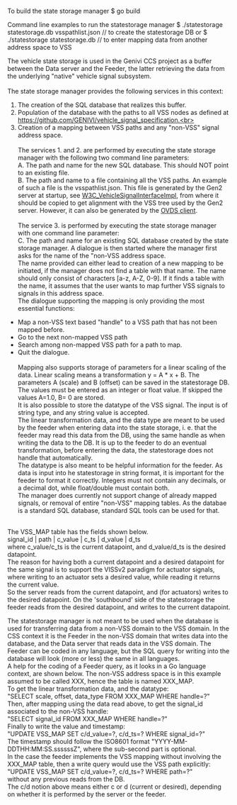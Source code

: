 To build the state storage manager
$ go build

Command line examples to run the statestorage manager
$ ./statestorage statestorage.db vsspathlist.json  // to create the statestorage DB
or
$ ./statestorage statestorage.db  // to enter mapping data from another address space to VSS

The vehicle state storage is used in the Genivi CCS project as a buffer between the Data server and the Feeder, the latter retrieving the data from the underlying "native" vehicle signal subsystem.<br><br>
The state storage manager provides the following services in this context:<br>
1. The creation of the SQL database that realizes this buffer.<br>
2. Population of the database with the paths to all VSS nodes as defined at https://github.com/GENIVI/vehicle_signal_specification.<br>
3. Creation of a mapping between VSS paths and any "non-VSS" signal address space.<br><br>
The services 1. and 2. are performed by executing the state storage manager with the following two command line parameters:<br>
A. The path and name for the new SQL database. This should NOT point to an existing file.<br>
B. The path and name to a file containing all the VSS paths. An example of such a file is the vsspathlist.json. 
This file is generated by the Gen2 server at startup, see <a href="https://github.com/MEAE-GOT/W3C_VehicleSignalInterfaceImpl">W3C_VehicleSignalInterfaceImpl</a>, 
from where it should be copied to get alignment with the VSS tree used by the Gen2 server.
However, it can also be generated by the <a href="https://github.com/GENIVI/ccs-w3c-client/tree/master/ovds/client)">OVDS client</a>.<br><br>
The service 3. is performed by executing the state storage manager with one command line parameter:<br>
C. The path and name for an existing SQL database created by the state storage manager.
A dialogue is then started where the manager first asks for the name of the "non-VSS address space.<br>
The name provided can either lead to creation of a new mapping to be initiated, if the manager does not find a table with that name. 
The name should only consist of characters [a-z, A-Z, 0-9].
If it finds a table with the name, it assumes that the user wants to map further VSS signals to signals in this address space.<br>
The dialogue supporting the mapping is only providing the most essential functions:<br>
- Map a non-VSS text based "handle" to a VSS path that has not been mapped before.<br>
- Go to the next non-mapped VSS path<br>
- Search among non-mapped VSS path for a path to map.<br>
- Quit the dialogue.<br><br>
Mapping also supports storage of parameters for a linear scaling of the data. Linear scaling means a transformation y = A * x + B. 
The parameters A (scale) and B (offset) can be saved in the statestorage DB. The values must be entered as an integer or float value. If skipped the values A=1.0, B= 0 are stored.<br>
It is also possible to store the datatype of the VSS signal. The input is of string type, and any string value is accepted.<br>
The linear transformation data, and the data type are meant to be used by the feeder when entering data into the state storage, i. e. that the feeder may read this data from the DB, using the same handle as when writing the data to the DB. It is up to the feeder to do an eventual transformation, before entering the data, the statestorage does not handle that automatically.<br>
The datatype is also meant to be helpful information for the feeder. As data is input into he statestorage in string format, it is important for the feeder to format it correctly. Integers must not contain any decimals, or a decimal dot, while float/double must contain both.<br>
The manager does currently not support change of already mapped signals, or removal of entire "non-VSS" mapping tables. 
As the databae is a standard SQL database, standard SQL tools can be used for that.<br><br>

The VSS_MAP table has the fields shown below.<br>
signal_id | path | c_value | c_ts | d_value | d_ts<br>
where c_value/c_ts is the current datapoint, and d_value/d_ts is the desired datapoint.<br>
The reason for having both a current datapoint and a desired datapoint for the same signal is to support the VISSv2 paradigm for actuator signals, 
where writing to an actuator sets a desired value, while reading it returns the current value.<br>
So the server reads from the current datapoint, 
and (for actuators) writes to the desired datapoint. On the 'southbound' side of the statestorage the feeder reads from the desired datapoint, and writes to the current datapoint.<br>

The statestorage manager is not meant to be used when the database is used for transferring data from a non-VSS domain to the VSS domain. 
In the CSS context it is the Feeder in the non-VSS domain that writes data into the database, and the Data server that reads data in the VSS domain. 
The Feeder can be coded in any language, but the SQL query for writing into the database will look (more or less) the same in all languages.<br>
A help for the coding of a Feeder query, as it looks in a Go language context, are shown below. 
The non-VSS address space is in this example assumed to be called XXX, hence the table is named XXX_MAP.<br>
To get the linear transformation data, and the datatype:<br>
"SELECT scale, offset, data_type FROM XXX_MAP WHERE handle=?"<br>
Then, after mapping using the data read above, to get the signal_id associated to the non-VSS handle:<br>
"SELECT signal_id FROM XXX_MAP WHERE handle=?"<br>
Finally to write the value and timestamp:<br>
"UPDATE VSS_MAP SET c/d_value=?, c/d_ts=? WHERE signal_id=?"<br>
The timestamp should follow the ISO8601 format "YYYY-MM-DDTHH:MM:SS.ssssssZ", where the sub-second part is optional.<br>
In the case the feeder implements the VSS mapping without involving the XXX_MAP table, then a write query would use the VSS path explicitly:<br>
"UPDATE VSS_MAP SET c/d_value=?, c/d_ts=? WHERE path=?"<br>
without any previous reads from the DB.<br>
The c/d notion above means either c or d (current or desired), depending on whether it is performed by the server or the feeder. 
